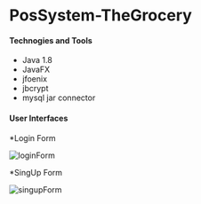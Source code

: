# PosSystem-TheGrocery
#### Technogies and Tools
* Java 1.8
* JavaFX
* jfoenix
* jbcrypt
* mysql jar connector

#### User Interfaces
*Login Form

![loginForm](https://github.com/HasanthaKarunachandra/PosSystem-TheGrocery/assets/32540627/9d98c72a-e066-4af6-8e1a-c0c9e7641d1b)

*SingUp Form

![singupForm](https://github.com/HasanthaKarunachandra/PosSystem-TheGrocery/assets/32540627/bb3c985e-24df-43cc-bc59-4b5624a08cd7)
